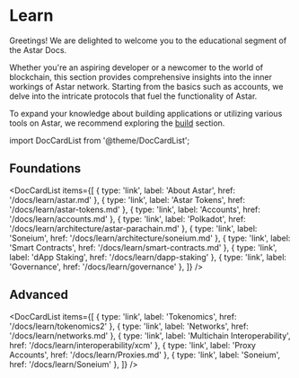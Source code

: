 # Learn
Greetings! We are delighted to welcome you to the educational segment of the Astar Docs.

Whether you're an aspiring developer or a newcomer to the world of blockchain, this section provides comprehensive insights into the inner workings of Astar network. Starting from the basics such as accounts, we delve into the intricate protocols that fuel the functionality of Astar.

To expand your knowledge about building applications or utilizing various tools on Astar, we recommend exploring the [build](/docs/build) section.

import DocCardList from '@theme/DocCardList';

## Foundations
<DocCardList items={[
    { type: 'link', label: 'About Astar', href: '/docs/learn/astar.md' },
    { type: 'link', label: 'Astar Tokens', href: '/docs/learn/astar-tokens.md' },
    { type: 'link', label: 'Accounts', href: '/docs/learn/accounts.md' },
    { type: 'link', label: 'Polkadot', href: '/docs/learn/architecture/astar-parachain.md' },
    { type: 'link', label: 'Soneium', href: '/docs/learn/architecture/soneium.md' },
    { type: 'link', label: 'Smart Contracts', href: '/docs/learn/smart-contracts.md' },
    { type: 'link', label: 'dApp Staking', href: '/docs/learn/dapp-staking' },
    { type: 'link', label: 'Governance', href: '/docs/learn/governance' },
]} />

## Advanced
<DocCardList items={[
    { type: 'link', label: 'Tokenomics', href: '/docs/learn/tokenomics2' },
    { type: 'link', label: 'Networks', href: '/docs/learn/networks.md' },
    { type: 'link', label: 'Multichain Interoperability', href: '/docs/learn/interoperability/xcm' },
    { type: 'link', label: 'Proxy Accounts', href: '/docs/learn/Proxies.md' },
    { type: 'link', label: 'Soneium', href: '/docs/learn/Soneium' },
]} />